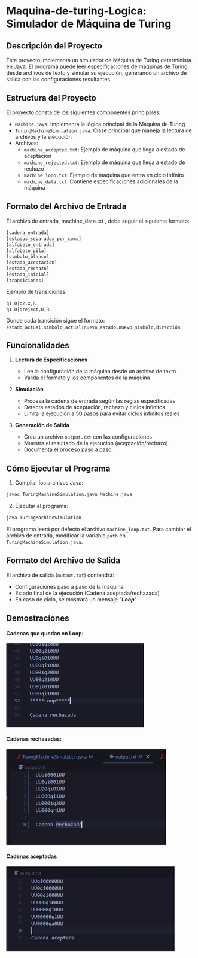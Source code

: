 # Maquina-de-turing-Logica: Simulador de Máquina de Turing

## Descripción del Proyecto
Este proyecto implementa un simulador de Máquina de Turing determinista en Java. El programa puede leer especificaciones de máquinas de Turing desde archivos de texto y simular su ejecución, generando un archivo de salida con las configuraciones resultantes.

## Estructura del Proyecto
El proyecto consta de los siguientes componentes principales:

- `Machine.java`: Implementa la lógica principal de la Máquina de Turing
- `TuringMachineSimulation.java`: Clase principal que maneja la lectura de archivos y la ejecución
- Archivos:
  - `machine_accepted.txt`: Ejemplo de máquina que llega a estado de aceptación
  - `machine_rejected.txt`: Ejemplo de máquina que llega a estado de rechazo
  - `machine_loop.txt`: Ejemplo de máquina que entra en ciclo infinito
  - `machine_data.txt`: Contiene especificaciones adicionales de la máquina

## Formato del Archivo de Entrada
El archivo de entrada, machine_data.txt , debe seguir el siguiente formato:

```
[cadena_entrada]
[estados_separados_por_coma]
[alfabeto_entrada]
[alfabeto_pila]
[simbolo_blanco]
[estado_aceptacion]
[estado_rechazo]
[estado_inicial]
[transiciones]
```

Ejemplo de transiciones:
```
q1,0|q2,x,R
q1,U|qreject,U,R
```
Donde cada transición sigue el formato: `estado_actual,símbolo_actual|nuevo_estado,nuevo_símbolo,dirección`

## Funcionalidades

1. **Lectura de Especificaciones**
   - Lee la configuración de la máquina desde un archivo de texto
   - Valida el formato y los componentes de la máquina

2. **Simulación**
   - Procesa la cadena de entrada según las reglas especificadas
   - Detecta estados de aceptación, rechazo y ciclos infinitos
   - Limita la ejecución a 50 pasos para evitar ciclos infinitos reales

3. **Generación de Salida**
   - Crea un archivo `output.txt` con las configuraciones
   - Muestra el resultado de la ejecución (aceptación/rechazo)
   - Documenta el proceso paso a paso

## Cómo Ejecutar el Programa

1. Compilar los archivos Java:
```bash
javac TuringMachineSimulation.java Machine.java
```

2. Ejecutar el programa:
```bash
java TuringMachineSimulation
```

El programa leerá por defecto el archivo `machine_loop.txt`. Para cambiar el archivo de entrada, modificar la variable `path` en `TuringMachineSimulation.java`.

## Formato del Archivo de Salida
El archivo de salida (`output.txt`) contendrá:
- Configuraciones paso a paso de la máquina
- Estado final de la ejecución (Cadena aceptada/rechazada)
- En caso de ciclo, se mostrará un mensaje "*****Loop*****"


## Demostraciones 
#### Cadenas que quedan en Loop:
![alt text](<Imagen de WhatsApp 2024-11-10 a las 21.36.26_c5b02a0f.jpg>)

#### Cadenas rechazadas:
![alt text](<Imagen de WhatsApp 2024-11-10 a las 21.37.37_88c95ab5.jpg>)

#### Cadenas aceptadas 
![alt text](<Imagen de WhatsApp 2024-11-10 a las 21.38.25_3f4b2006.jpg>)